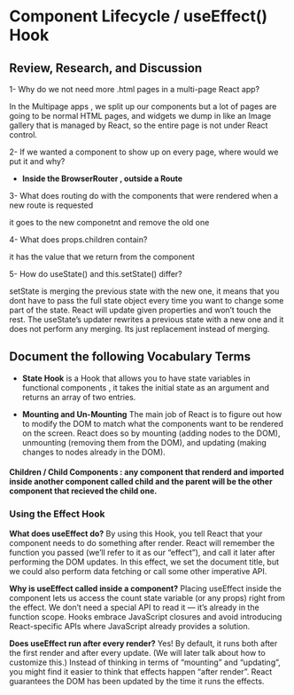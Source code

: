 # Component Lifecycle / useEffect() Hook

## Review, Research, and Discussion

1- Why do we not need more .html pages in a multi-page React app?

  In the Multipage apps , we split up our components but a lot of pages are going to be normal HTML pages, and widgets we dump in like an Image gallery that is managed by React, so the entire page is not under React control.

2- If we wanted a component to show up on every page, where would we put it and why?

- **Inside the BrowserRouter , outside a Route**

3- What does routing do with the components that were rendered when a new route is requested

  it goes to the new componetnt and remove the old one

4- What does props.children contain?

  it has the value that we return from the component

5- How do useState() and this.setState() differ?

  setState is merging the previous state with the new one, it means that you dont have to pass the full state object every time you want to change some part of the state. React will update given properties and won’t touch the rest. The useState’s updater rewrites a previous state with a new one and it does not perform any merging. Its just replacement instead of merging.

## Document the following Vocabulary Terms

- **State Hook** is a Hook that allows you to have state variables in functional components , it takes the initial state as an argument and returns an array of two entries.

- **Mounting and Un-Mounting** The main job of React is to figure out how to modify the DOM to match what the components want to be rendered on the screen. React does so by mounting (adding nodes to the DOM), unmounting (removing them from the DOM), and updating (making changes to nodes already in the DOM).

#### Children / Child Components : any component that renderd and imported inside another component called child and the parent will be the other component that recieved the child one.

### Using the Effect Hook

  **What does useEffect do?** By using this Hook, you tell React that your component needs to do something after render. React will remember the function you passed (we’ll refer to it as our “effect”), and call it later after performing the DOM updates. In this effect, we set the document title, but we could also perform data fetching or call some other imperative API.

  **Why is useEffect called inside a component?** Placing useEffect inside the component lets us access the count state variable (or any props) right from the effect. We don’t need a special API to read it — it’s already in the function scope. Hooks embrace JavaScript closures and avoid introducing React-specific APIs where JavaScript already provides a solution.

  **Does useEffect run after every render?** Yes! By default, it runs both after the first render and after every update. (We will later talk about how to customize this.) Instead of thinking in terms of “mounting” and “updating”, you might find it easier to think that effects happen “after render”. React guarantees the DOM has been updated by the time it runs the effects.
